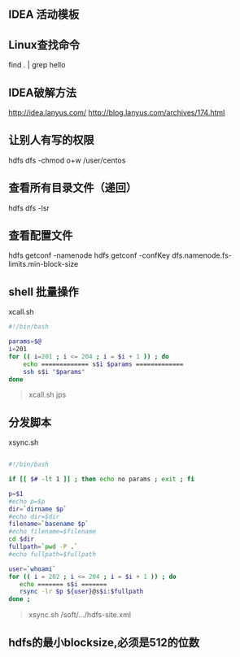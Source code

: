 

## IDEA 活动模板


## Linux查找命令
find . | grep hello


## IDEA破解方法
http://idea.lanyus.com/
http://blog.lanyus.com/archives/174.html


## 让别人有写的权限

hdfs dfs -chmod o+w /user/centos

## 查看所有目录文件（递回）
hdfs dfs -lsr

## 查看配置文件
hdfs getconf -namenode
hdfs getconf -confKey dfs.namenode.fs-limits.min-block-size


## shell 批量操作

xcall.sh

```sh
#!/bin/bash

params=$@
i=201
for (( i=201 ; i <= 204 ; i = $i + 1 )) ; do
    echo ============= s$i $params =============
    ssh s$i "$params"
done

```

> xcall.sh jps

## 分发脚本

xsync.sh

```sh

#!/bin/bash

if [[ $# -lt 1 ]] ; then echo no params ; exit ; fi

p=$1
#echo p=$p
dir=`dirname $p`
#echo dir=$dir
filename=`basename $p`
#echo filename=$filename
cd $dir
fullpath=`pwd -P .`
#echo fullpath=$fullpath

user=`whoami`
for (( i = 202 ; i <= 204 ; i = $i + 1 )) ; do
   echo ======= s$i =======
   rsync -lr $p ${user}@s$i:$fullpath
done ;


```

> xsync.sh /soft/.../hdfs-site.xml

## hdfs的最小blocksize,必须是512的位数
